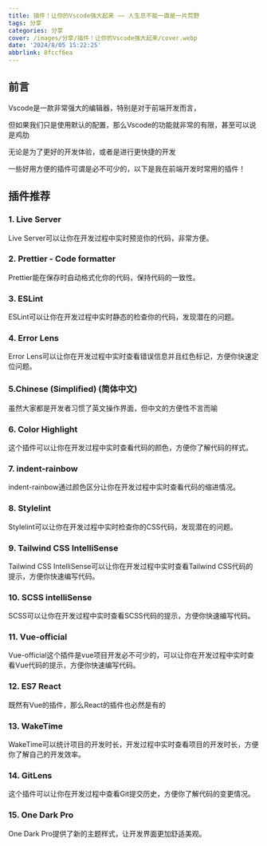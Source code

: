 ```yaml
---
title: 插件！让你的Vscode强大起来 —— 人生总不能一直是一片荒野
tags: 分享
categories: 分享
cover: /images/分享/插件！让你的Vscode强大起来/cover.webp
date: '2024/8/05 15:22:25'
abbrlink: 8fccf6ea
---
```


## 前言

Vscode是一款非常强大的编辑器，特别是对于前端开发而言，

但如果我们只是使用默认的配置，那么Vscode的功能就非常的有限，甚至可以说是鸡肋

无论是为了更好的开发体验，或者是进行更快捷的开发

一些好用方便的插件可谓是必不可少的，以下是我在前端开发时常用的插件！

## 插件推荐

### 1. Live Server

Live Server可以让你在开发过程中实时预览你的代码，非常方便。

### 2. Prettier - Code formatter

Prettier能在保存时自动格式化你的代码，保持代码的一致性。

### 3. ESLint

ESLint可以让你在开发过程中实时静态的检查你的代码，发现潜在的问题。

### 4. Error Lens

Error Lens可以让你在开发过程中实时查看错误信息并且红色标记，方便你快速定位问题。

### 5.Chinese (Simplified) (简体中文) 

虽然大家都是开发者习惯了英文操作界面，但中文的方便性不言而喻

### 6. Color Highlight

这个插件可以让你在开发过程中实时查看代码的颜色，方便你了解代码的样式。

### 7. indent-rainbow

indent-rainbow通过颜色区分让你在开发过程中实时查看代码的缩进情况。


### 8. Stylelint

Stylelint可以让你在开发过程中实时检查你的CSS代码，发现潜在的问题。

### 9. Tailwind CSS IntelliSense

Tailwind CSS IntelliSense可以让你在开发过程中实时查看Tailwind CSS代码的提示，方便你快速编写代码。

### 10. SCSS intelliSense

SCSS可以让你在开发过程中实时查看SCSS代码的提示，方便你快速编写代码。

### 11. Vue-official

Vue-official这个插件是vue项目开发必不可少的，可以让你在开发过程中实时查看Vue代码的提示，方便你快速编写代码。

### 12. ES7 React

既然有Vue的插件，那么React的插件也必然是有的

### 13. WakeTime

WakeTime可以统计项目的开发时长，开发过程中实时查看项目的开发时长，方便你了解自己的开发效率。

### 14. GitLens

这个插件可以让你在开发过程中查看Git提交历史，方便你了解代码的变更情况。

### 15. One Dark Pro

One Dark Pro提供了新的主题样式，让开发界面更加舒适美观。
